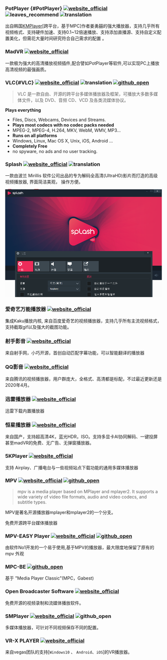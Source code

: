 ### PotPlayer {#PotPlayer} [![website_official](https://gitbook07.oss-cn-hangzhou.aliyuncs.com/website_official.svg)](http://potplayer.daum.net/) ![leaves_recommend](https://gitbook07.oss-cn-hangzhou.aliyuncs.com/leaves_rec.svg) ![translation](https://gitbook07.oss-cn-hangzhou.aliyuncs.com/translation.svg)

出自韩国[KMPlayer](https://www.kmplayer.com/home)[跨平台，基于MPC]作者姜勇囍的强大播放器，支持几乎所有视频格式、支持硬件加速、支持0.1~12倍速播放、支持添加直播源、支持自定义配置美化，但需花大量时间研究符合自己需求的配置 。


### MadVR [![website_official](https://gitbook07.oss-cn-hangzhou.aliyuncs.com/website_official.svg)](http://www.madvr.com/)

一款极为强大的高清播放视频插件,配合譬如PotPlayer等软件,可以实现PC上播放高清视频的最强画质。

### VLC{#VLC} [![website_official](https://gitbook07.oss-cn-hangzhou.aliyuncs.com/website_official.svg)](http://www.videolan.org/vlc/)  ![translation](https://gitbook07.oss-cn-hangzhou.aliyuncs.com/translation.svg) [![github_open](https://gitbook07.oss-cn-hangzhou.aliyuncs.com/github_open.svg)](https://github.com/videolan/vlc)

> VLC 是一款自由、开源的跨平台多媒体播放器及框架，可播放大多数多媒体文件，以及 DVD、音频 CD、VCD 及各类流媒体协议。

**Plays everything**

* Files, Discs, Webcams, Devices and Streams.
* **Plays most codecs with no codec packs needed**
* MPEG-2, MPEG-4, H.264, MKV, WebM, WMV, MP3...
* **Runs on all platforms**
* Windows, Linux, Mac OS X, Unix, iOS, Android ...
* **Completely Free**
* no spyware, no ads and no user tracking.

### Splash [![website_official](https://gitbook07.oss-cn-hangzhou.aliyuncs.com/website_official.svg)](https://mirillis.com/splash-requirements)  ![translation](https://gitbook07.oss-cn-hangzhou.aliyuncs.com/translation.svg) 

一款由波兰 Mirillis 软件公司出品的专为解码全高清(UltraHD)影片而打造的高级视频播放器, 界面简洁美观， 操作方便。

![Splash Player](../../.gitbook/assets/z-study-video-player-splash.png)

### 爱奇艺万能播放器 [![website_official](https://gitbook07.oss-cn-hangzhou.aliyuncs.com/website_official.svg)](https://store.iqiyi.com/web/iqiyi/detail/qisuyingyin.action)

集成Kaku播放内核, 来自百度爱奇艺的视频播放器，支持几乎所有主流视频格式，支持截取gif以及强大的截图功能。

### 射手影音 [![website_official](https://gitbook07.oss-cn-hangzhou.aliyuncs.com/website_official.svg)](http://www.splayer.org/)

来自射手网，小巧开源，首创自动匹配字幕功能，可以智能翻译的播放器

### QQ影音 [![website_official](https://gitbook07.oss-cn-hangzhou.aliyuncs.com/website_official.svg)](https://player.qq.com/)

来自腾讯的视频播放器，用户群庞大，全格式、高清都是标配，不过最近更新还是2020年4月。

### 迅雷播放器 [![website_official](https://gitbook07.oss-cn-hangzhou.aliyuncs.com/website_official.svg)](https://www.xunlei.com/)

迅雷下载内置播放器

### 恒星播放器  [![website_official](https://gitbook07.oss-cn-hangzhou.aliyuncs.com/website_official.svg)](https://www.stellarplayer.com/)

来自国产，支持超高清4K，蓝光HDR，ISO。支持多显卡AI协同解码、一键投屏甚至madVR的免费、无广告、无弹窗播放器。


### 5KPlayer [![website_official](https://gitbook07.oss-cn-hangzhou.aliyuncs.com/website_official.svg)](https://www.5kplayer.com/)
支持 Airplay、广播电台与一些视频站点下载功能的通用多媒体播放器

### MPV  [![website_official](https://gitbook07.oss-cn-hangzhou.aliyuncs.com/website_official.svg)](http://mpv.io/) [![github_open](https://gitbook07.oss-cn-hangzhou.aliyuncs.com/github_open.svg)](https://github.com/mpv-player/mpv)

> mpv is a media player based on MPlayer and mplayer2. It supports a wide variety of video file formats, audio and video codecs, and subtitle types.

MPV是著名开源播放器mplayer和mplayer2的一个分支。

免费开源跨平台媒体播放器

### MPV-EASY Player [![website_official](https://gitbook07.oss-cn-hangzhou.aliyuncs.com/website_official.svg)](http://www.rjno1.com/mpv-easy-player.html) [![github_open](https://gitbook07.oss-cn-hangzhou.aliyuncs.com/github_open.svg)](https://github.com/422658476/MPV-EASY-Player)

由软件No1开发的一个易于使用,基于MPV的播放器，最大限度地保留了原有的 mpv 外观

### MPC-BE [![github_open](https://gitbook07.oss-cn-hangzhou.aliyuncs.com/github_open.svg)](https://sourceforge.net/projects/mpcbe/)

基于 "Media Player Classic"(MPC，Gabest)


### Open Broadcaster Software [![website_official](https://gitbook07.oss-cn-hangzhou.aliyuncs.com/website_official.svg)](https://obsproject.com/)

免费开源的视频录制和流媒体播放软件。

### SMPlayer [![website_official](https://gitbook07.oss-cn-hangzhou.aliyuncs.com/website_official.svg)](https://sourceforge.net/projects/smplayer/) ![github_open](https://gitbook07.oss-cn-hangzhou.aliyuncs.com/github_open.svg)

多媒体播放器，可针对不同视频保存不同的配置。

### VR-X PLAYER [![website_official](https://gitbook07.oss-cn-hangzhou.aliyuncs.com/website_official.svg)](https://www.vegascreativesoftware.com/us/vr-x-player/)

来自vegas团队的支持[`Windows10` 、 `Android`、`iOS`]的VR播放器。

